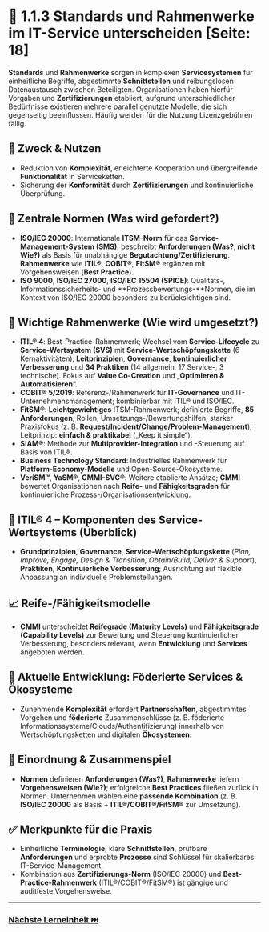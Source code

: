 # 🧩 1.1.3 Standards und Rahmenwerke im IT-Service unterscheiden [Seite: 18]

**Standards** und **Rahmenwerke** sorgen in komplexen **Servicesystemen** für einheitliche Begriffe, abgestimmte **Schnittstellen** und reibungslosen Datenaustausch zwischen Beteiligten. Organisationen haben hierfür Vorgaben und **Zertifizierungen** etabliert; aufgrund unterschiedlicher Bedürfnisse existieren mehrere parallel genutzte Modelle, die sich gegenseitig beeinflussen. Häufig werden für die Nutzung Lizenzgebühren fällig.  

## 🧠 Zweck & Nutzen

* Reduktion von **Komplexität**, erleichterte Kooperation und übergreifende **Funktionalität** in Serviceketten.
* Sicherung der **Konformität** durch **Zertifizierungen** und kontinuierliche Überprüfung. 

## 📏 Zentrale Normen (Was wird gefordert?)

* **ISO/IEC 20000**: Internationale **ITSM-Norm** für das **Service-Management-System (SMS)**; beschreibt **Anforderungen (Was?, nicht Wie?)** als Basis für unabhängige **Begutachtung/Zertifizierung**. **Rahmenwerke** wie **ITIL®**, **COBIT®**, **FitSM®** ergänzen mit Vorgehensweisen (**Best Practice**). 
* **ISO 9000**, **ISO/IEC 27000**, **ISO/IEC 15504 (SPICE)**: Qualitäts-, Informationssicherheits- und **Prozessbewertungs-**Normen, die im Kontext von ISO/IEC 20000 besonders zu berücksichtigen sind. 

## 🧱 Wichtige Rahmenwerke (Wie wird umgesetzt?)

* **ITIL® 4**: Best-Practice-Rahmenwerk; Wechsel vom **Service-Lifecycle** zu **Service-Wertsystem (SVS)** mit **Service-Wertschöpfungskette** (6 Kernaktivitäten), **Leitprinzipien**, **Governance**, **kontinuierlicher Verbesserung** und **34 Praktiken** (14 allgemein, 17 Service-, 3 technische). Fokus auf **Value Co-Creation** und „**Optimieren & Automatisieren**“.  
* **COBIT® 5/2019**: Referenz-/Rahmenwerk für **IT-Governance** und IT-Unternehmensmanagement; kombinierbar mit ITIL® und ISO/IEC. 
* **FitSM®**: **Leichtgewichtiges** ITSM-Rahmenwerk; definierte Begriffe, **85 Anforderungen**, Rollen, Umsetzungs-/Bewertungshilfen, starker Praxisfokus (z. B. **Request/Incident/Change/Problem-Management**); Leitprinzip: **einfach & praktikabel** („Keep it simple“). 
* **SIAM®**: Methode zur **Multiprovider-Integration** und -Steuerung auf Basis von ITIL®. 
* **Business Technology Standard**: Industrielles Rahmenwerk für **Platform-Economy-Modelle** und Open-Source-Ökosysteme. 
* **VeriSM™**, **YaSM®**, **CMMI-SVC®**: Weitere etablierte Ansätze; **CMMI** bewertet Organisationen nach **Reife-** und **Fähigkeitsgraden** für kontinuierliche Prozess-/Organisationsentwicklung.  

## 🔗 ITIL® 4 – Komponenten des Service-Wertsystems (Überblick)

* **Grundprinzipien**, **Governance**, **Service-Wertschöpfungskette** (*Plan, Improve, Engage, Design & Transition, Obtain/Build, Deliver & Support*), **Praktiken**, **Kontinuierliche Verbesserung**; Ausrichtung auf flexible Anpassung an individuelle Problemstellungen. 

## 📈 Reife-/Fähigkeitsmodelle

* **CMMI** unterscheidet **Reifegrade (Maturity Levels)** und **Fähigkeitsgrade (Capability Levels)** zur Bewertung und Steuerung kontinuierlicher Verbesserung, besonders relevant, wenn **Entwicklung** und **Services** angeboten werden. 

## 🤝 Aktuelle Entwicklung: Föderierte Services & Ökosysteme

* Zunehmende **Komplexität** erfordert **Partnerschaften**, abgestimmtes Vorgehen und **föderierte** Zusammenschlüsse (z. B. föderierte Informationssysteme/Clouds/Authentifizierung) innerhalb von Wertschöpfungsketten und digitalen **Ökosystemen**. 

## 🧭 Einordnung & Zusammenspiel

* **Normen** definieren **Anforderungen (Was?)**, **Rahmenwerke** liefern **Vorgehensweisen (Wie?)**; erfolgreiche **Best Practices** fließen zurück in Normen. Unternehmen wählen eine **passende Kombination** (z. B. **ISO/IEC 20000** als Basis + **ITIL®/COBIT®/FitSM®** zur Umsetzung). 

## ✅ Merkpunkte für die Praxis

* Einheitliche **Terminologie**, klare **Schnittstellen**, prüfbare **Anforderungen** und erprobte **Prozesse** sind Schlüssel für skalierbares IT-Service-Management.
* Kombination aus **Zertifizierungs-Norm** (ISO/IEC 20000) und **Best-Practice-Rahmenwerk** (ITIL®/COBIT®/FitSM®) ist gängige und auditfeste Vorgehensweise. 


---

### [Nächste Lerneinheit ⏭️](./1.1.4_Rechtliche_Anforderungen_im_Servicebereich_unterscheiden.md)